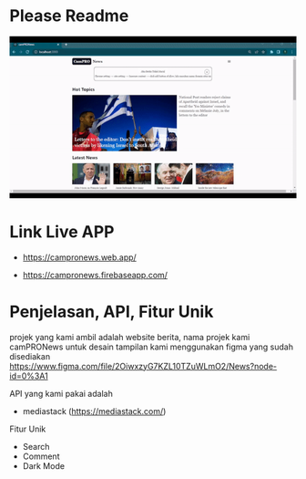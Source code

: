 # Please Readme

![](./gif-13.gif)

# Link Live APP

- https://campronews.web.app/

- https://campronews.firebaseapp.com/

# Penjelasan, API, Fitur Unik

projek yang kami ambil adalah website berita,
nama projek kami camPRONews
untuk desain tampilan kami menggunakan figma yang sudah disediakan
https://www.figma.com/file/2OiwxzyG7KZL10TZuWLmO2/News?node-id=0%3A1

API yang kami pakai adalah

- mediastack (https://mediastack.com/)

Fitur Unik

- Search
- Comment
- Dark Mode
